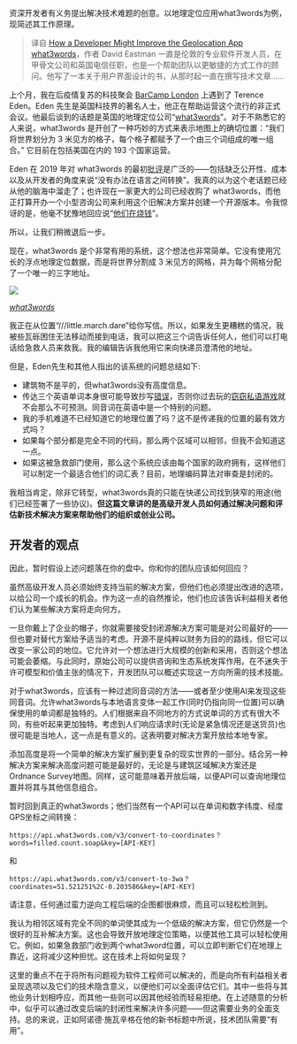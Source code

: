 <!--
title:  开发者视角:如何优化what3words地理定位应用
cover: https://cdn.thenewstack.io/media/2023/12/8f773fb2-what3words-1024x495.jpg
-->

资深开发者有义务提出解决技术难题的创意。以地理定位应用what3words为例，现简述其工作原理。

> 译自 [How a Developer Might Improve the Geolocation App what3words](https://thenewstack.io/how-a-developer-might-improve-the-geolocation-app-what3words/)，作者 David Eastman 一直是伦敦的专业软件开发人员，在甲骨文公司和英国电信任职，也是一个帮助团队以更敏捷的方式工作的顾问。他写了一本关于用户界面设计的书，从那时起一直在撰写技术文章......

上个月，我在后疫情复苏的科技聚会 [BarCamp London](https://twelve.barcamplondon.org/) 上遇到了 Terence Eden。Eden 先生是英国科技界的著名人士，他正在帮助运营这个流行的非正式会议。他最后谈到的话题是英国的地理定位公司“[what3words](https://what3words.com/)”。对于不熟悉它的人来说，what3words 是开创了一种巧妙的方式来表示地图上的确切位置：“我们将世界划分为 3 米见方的格子，每个格子都赋予了一个由三个词组成的唯一组合。” 它目前在包括美国在内的 193 个国家运营。

Eden 在 2019 年对 what3words 的最初[批评](https://shkspr.mobi/blog/2019/03/why-bother-with-what-three-words/)是广泛的——包括缺乏公开性、成本以及从开发者的角度来说“没有办法在语言之间转换”。我真的以为这个老话题已经从他的脑海中溜走了；也许现在一家更大的公司已经收购了 what3words，而他正打算开办一个小型咨询公司来利用这个旧解决方案并创建一个开源版本。令我惊讶的是，他毫不犹豫地回应说“[他们在烧钱](https://shkspr.mobi/blog/2019/03/why-bother-with-what-three-words/)”。

所以，让我们稍微退后一步。

现在，what3words 是个非常有用的系统，这个想法也非常简单。它没有使用冗长的浮点地理定位数据，而是将世界分割成 3 米见方的网格，并为每个网格分配了一个唯一的三字地址。

![](https://cdn.thenewstack.io/media/2023/12/25edf696-untitled-576x1024.png)

[*what3words*](https://nhrg.org.uk/walks/smartphone-apps/26-smartphone-apps/123-what-3-words.html)

我正在从位置“///little.march.dare”给你写信。所以，如果发生更糟糕的情况，我被些瓦砾困住无法移动而接到电话，我可以把这三个词告诉任何人，他们可以打电话给急救人员来救我。我的编辑告诉我他用它来向快递员澄清他的地址。

但是，Eden先生和其他人指出的该系统的问题总结如下:

- 建筑物不是平的，但what3words没有高度信息。
- 传达三个英语单词本身很可能导致抄写[错误](https://www.theregister.com/2023/09/01/what3words_geolocation_criticism/)，否则你过去玩的[窃窃私语游戏](https://en.wikipedia.org/wiki/Chinese_whispers)就不会那么不可预测。同音词在英语中是一个特别的问题。
- 我的手机难道不已经知道它的地理位置了吗？这不是传递我的位置的最有效方式吗？
- 如果每个部分都是完全不同的代码，那么两个区域可以相邻，但我不会知道这一点。
- 如果这被急救部门使用，那么这个系统应该由每个国家的政府拥有，这样他们可以制定一个最适合他们的词汇表？目前，地理编码算法对审查是封闭的。

我相当肯定，除非它转型，what3words真的只能在快递公司找到狭窄的用途(他们已经签署了一些协议)。**但这篇文章讲的是高级开发人员如何通过解决问题和评估新技术解决方案来帮助他们的组织或创业公司。**

## 开发者的观点

因此，暂时假设上述问题落在你的盘中。你和你的团队应该如何回应？

虽然高级开发人员必须始终支持当前的解决方案，但他们也必须提出改进的选项，以给公司一个成长的机会。作为这一点的自然推论，他们也应该告诉利益相关者他们认为某些解决方案将走向何方。

一旦你戴上了企业的帽子，你就需要接受封闭源解决方案可能是对公司最好的——但也要对替代方案给予适当的考虑。开源不是纯粹以财务为目的的路线，但它可以改变一家公司的地位。它允许对一个想法进行大规模的创新和采用，否则这个想法可能会萎缩。与此同时，原始公司可以提供咨询和生态系统发挥作用。在不迷失于许可模型和价值主张的情况下，开发团队可以概述实现这一方向所需的技术技能。

对于what3words，应该有一种过滤同音词的方法——或者至少使用AI来发现这些同音词。允许what3words与本地语言变体一起工作(同时仍指向同一位置)可以确保使用的单词都是独特的。人们根据来自不同地方的方式说单词的方式有很大不同，有些听起来更加独特。考虑到人们响应请求时(无论是紧急情况还是送货员)也很可能是当地人，这一点是有意义的。这表明要对解决方案开放给本地专家。

添加高度是将一个简单的解决方案扩展到更复杂的现实世界的一部分。结合另一种解决方案来解决高度问题可能是最好的，无论是与建筑区域解决方案还是Ordnance Survey地图。同样，这可能意味着开放后端，以便API可以查询地理位置并将其与其他信息组合。

暂时回到真正的what3words；他们当然有一个API可以在单词和数字纬度、经度GPS坐标之间转换：

```
https://api.what3words.com/v3/convert-to-coordinates？ words=filled.count.soap&key=[API-KEY]
```

和

```
https://api.what3words.com/v3/convert-to-3wa？ coordinates=51.521251%2C-0.203586&key=[API-KEY]
```

请注意，任何通过蛮力逆向工程后端的企图都很麻烦，而且可以轻松检测到。

我认为相邻区域有完全不同的单词使其成为一个低级的解决方案，但它仍然是一个很好的互补解决方案。这也会导致开放地理定位策略，以便其他工具可以轻松使用它。例如，如果急救部门收到两个what3word位置，可以立即判断它们在地理上靠近，这将减少这种担忧。这在技术上将如何呈现？

这里的重点不在于将所有问题视为软件工程师可以解决的，而是向所有利益相关者呈现选项以及它们的技术隐含意义，以便他们可以全面评估它们。其中一些将与其他业务计划相呼应，而其他一些则可以因其他经验而轻易拒绝。在上述随意的分析中，似乎可以通过改变后端的封闭性来解决许多问题——但这需要业务的全面支持。总的来说，正如阿诺德·施瓦辛格在他的新书标题中所说，技术团队需要“有用”。

